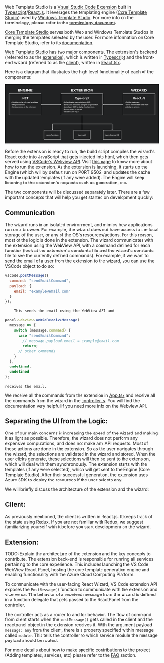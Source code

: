 Web Template Studio is a [Visual Studio Code Extension](https://code.visualstudio.com/api) built in [Typescript](https://www.typescriptlang.org/)/[React.js](https://reactjs.org/). It leverages the templating engine ([Core Template Studio](https://github.com/Microsoft/CoreTemplateStudio)) used by [Windows Template Studio](https://github.com/Microsoft/WindowsTemplateStudio). For more info on the terminology, please refer to the [terminology document](./terminology.md).

[Core Template Studio](https://github.com/Microsoft/CoreTemplateStudio) serves both Web and Windows Template Studios in merging the templates selected by the user. For more information on Core Template Studio, refer to its [documentation](https://github.com/Microsoft/CoreTemplateStudio/blob/dev/docs/getting-started-developers.md).

[Web Template Studio](https://github.com/Microsoft/WebTemplateStudio) has two major components. The extension's backend (referred to as the [extension](https://github.com/Microsoft/WebTemplateStudio/tree/dev/src/extension)), which is written in [Typescript](https://www.typescriptlang.org/) and the front-end wizard (referred to as the [client](https://github.com/Microsoft/WebTemplateStudio/tree/dev/src/client)), written in [React.tsx](https://www.typescriptlang.org/docs/handbook/jsx.html).

Here is a diagram that illustrates the high level functionality of each of the components:

![Architecture Diagram](./arch-diagram.png)

Before the extension is ready to run, the build script compiles the wizard's React code into JavaScript that gets injected into html, which then gets served using [VSCode's Webview API](https://code.visualstudio.com/api/extension-guides/webview). Visit [this page](https://github.com/Microsoft/WebTemplateStudio/blob/dev/docs/install.md) to know more about how to run the extension. As the extension is launching, it starts up the Engine (which will by default run on PORT 9502) and updates the cache with the updated templates (if any were added). The Engine will keep listening to the extension's requests such as generation, etc.

The two components will be discussed separately later. There are a few important concepts that will help you get started on development quickly:

## **Communication**

The wizard runs in an isolated environment, and mimics how applications run on a browser. For example, the wizard does not have access to the local storage of the user, or any of the OS's resources/actions. For this reason, most of the logic is done in the extension. The wizard communicates with the extension using the WebView API, with a command defined for each function (look at the extension's constants file and the wizard's constants file to see the currently defined commands).
For example, if we want to send the email of a user from the extension to the wizard, you can use the VSCode object to do so:

```js
vscode.postMessage({
  command: "sendEmailCommand",
  payload: {
    email: "example@email.com"
  }
});
```

        This sends the email using the WebView API and

```js
panel.webview.onDidReceiveMessage(
  message => {
    switch (message.command) {
      case "sendEmailCommand":
        // message.payload.email = example@email.com
        return;
      // other commands
    }
  },
  undefined,
  undefined
);
```

    receives the email.

We receive all the commands from the extension in [App.tsx](https://github.com/Microsoft/WebTemplateStudio/blob/dev/src/client/src/App.tsx) and receive all the commands from the wizard in the [controller.ts](https://github.com/Microsoft/WebTemplateStudio/blob/dev/src/extension/src/controller.ts). You will find the documentation very helpful if you need more info on the Webview API.

## **Separating the UI from the Logic**:

One of our main concerns is increasing the speed of the wizard and making it as light as possible. Therefore, the wizard does not perform any expensive computations, and does not make any API requests. Most of these actions are done in the extension. So as the user navigates through the wizard, the selections are validated in the wizard and stored. When the user clicks generate, these selections will then be sent to the extension, which will deal with them synchronously. The extension starts with the templates (if any were selected), which will get sent to the Engine (Core Template Studio). After their successful generation, the extension uses Azure SDK to deploy the resources if the user selects any.

We will briefly discuss the architecture of the extension and the wizard:

## **Client**:

As previously mentioned, the client is written in React.js. It keeps track of the state using Redux. If you are not familiar with Redux, we suggest familiarizing yourself with it before you start development on the wizard.

## **Extension**:

TODO: Explain the architecture of the extension and the key concepts to contribute.
The extension back-end is responsible for running all services pertaining to the core experience. This includes launching the VS Code WebView React Panel, hosting the core template generation engine and enabling functionality with the Azure Cloud Computing Platform.

To communicate with the user-facing React Wizard, VS Code extension API exposes the `PostMessage()` function to communicate with the extension and vice versa. The behavior of a received message from the wizard is defined in a function delegate that gets passed to the ReactPanel from the controller.

The controller acts as a router to and for behavior. The flow of command from client starts when the `postMessage()` gets called in the client and the reactpanel object in the extension receives it. With the argument payload `message: any` from the client, there is a property specified within message called `module`. This tells the controller to which service module the message payload should be routed. 

For more details about how to make specific contributions to the project (Adding templates, services, etc) please refer to the [FAQ](./faq.md) section.
